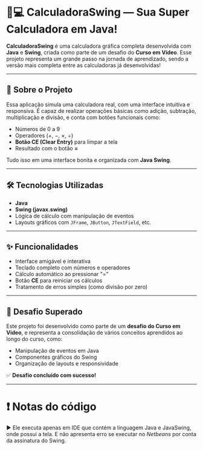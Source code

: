 # 🧠💻 CalculadoraSwing — Sua Super Calculadora em Java!

**CalculadoraSwing** é uma calculadora gráfica completa desenvolvida com **Java** e **Swing**, criada como parte de um desafio do **Curso em Vídeo**. Esse projeto representa um grande passo na jornada de aprendizado, sendo a versão mais completa entre as calculadoras já desenvolvidas!

---

## 🚀 Sobre o Projeto

Essa aplicação simula uma calculadora real, com uma interface intuitiva e responsiva. É capaz de realizar operações básicas como adição, subtração, multiplicação e divisão, e conta com botões funcionais como:

- Números de 0 a 9
- Operadores (+, −, ×, ÷)
- **Botão CE (Clear Entry)** para limpar a tela
- Resultado com o botão **=**

Tudo isso em uma interface bonita e organizada com **Java Swing**.

---


## 🛠️ Tecnologias Utilizadas

- **Java**
- **Swing (javax.swing)**
- Lógica de cálculo com manipulação de eventos
- Layouts gráficos com `JFrame`, `JButton`, `JTextField`, etc.

---

## ✨ Funcionalidades

- Interface amigável e interativa
- Teclado completo com números e operadores
- Cálculo automático ao pressionar "="
- Botão **CE** para reiniciar os cálculos
- Tratamento de erros simples (como divisão por zero)

---

## 🧩 Desafio Superado

Este projeto foi desenvolvido como parte de um **desafio do Curso em Vídeo**, e representa a consolidação de vários conceitos aprendidos ao longo do curso, como:

- Manipulação de eventos em Java
- Componentes gráficos do Swing
- Organização de layouts e responsividade

✅ **Desafio concluído com sucesso!**

---

# ❗ **Notas do código**

▶️ Ele executa apenas em IDE que contém a linguagem Java e JavaSwing, onde possui a tela.
E não apresenta erro se executar no *Netbeans* por conta da assinatura do Swing.

